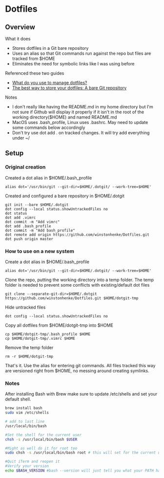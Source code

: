 # Dotfiles

## Overview

What it does

* Stores dotfiles in a Git bare repository
* Uses an alias so that Git commands run against the repo but files are tracked from $HOME
* Eliminates the need for symbolic links like I was using before

Referenced these two guides

* [What do you use to manage dotfiles?](https://news.ycombinator.com/item?id=11071754)
* [The best way to store your dotfiles: A bare Git repository](https://developer.atlassian.com/blog/2016/02/best-way-to-store-dotfiles-git-bare-repo/)

Notes

* I don't really like having the README.md in my home directory but I'm not sure if Github will display it properly if it isn't in the root of the working directory($HOME) and named README.md
* MacOS uses .bash_profile, Linux uses .bashrc. May need to update some commands below accordingly
* Don't try use dot add . on tracked changes. It will try add everything under ~/

## Setup

### Original creation

Created a dot alias in $HOME/.bash_profile

```plain text
alias dot='/usr/bin/git --git-dir=$HOME/.dotgit/ --work-tree=$HOME'
```

Created and configured a bare repository in $HOME/.dotgit

```plain text
git init --bare $HOME/.dotgit
dot config --local status.showUntrackedFiles no
dot status
dot add .vimrc
dot commit -m "Add vimrc"
dot add .bash_profile
dot commit -m "Add bash_profile"
dot remote add origin https://github.com/winstonhenke/Dotfiles.git
dot push origin master
```

### How to use on a new system

Create a dot alias in $HOME/.bash_profile

```plain text
alias dot='/usr/bin/git --git-dir=$HOME/.dotgit/ --work-tree=$HOME'
```

Clone the repo, putting the working directory into a temp folder. The temp folder is needed to prevent some conflicts with existing/default dot files

```plain text
git clone --separate-git-dir=$HOME/.dotgit https://github.com/winstonhenke/Dotfiles.git $HOME/dotgit-tmp
```

Hide untracked files

```plain text
dot config --local status.showUntrackedFiles no
```

Copy all dotfiles from $HOME/dotgit-tmp into $HOME

```plain text
cp $HOME/dotgit-tmp/.bash_profile $HOME
cp $HOME/dotgit-tmp/.vimrc $HOME
```

Remove the temp folder

```plain text
rm -r $HOME/dotgit-tmp
```

That's it. Use the alias for entering git commands. All files tracked this way are versioned right from $HOME, no messing around creating symlinks.

### Notes

After installing Bash with Brew make sure to update /etc/shells and set your default shell.

```bash
brew install bash
sudo vim /etc/shells

# add to last line
/usr/local/bin/bash

#Set the shell for the current user
chsh -s /usr/local/bin/bash $USER

#Might as well do it for root too
sudo chsh -s /usr/local/bin/bash root # this will set for the current user.

#Quit iTerm and reopen it
#Verify your version
echo $BASH_VERSION #bash --version will just tell you what your PATH has set, not what you are actually running
```